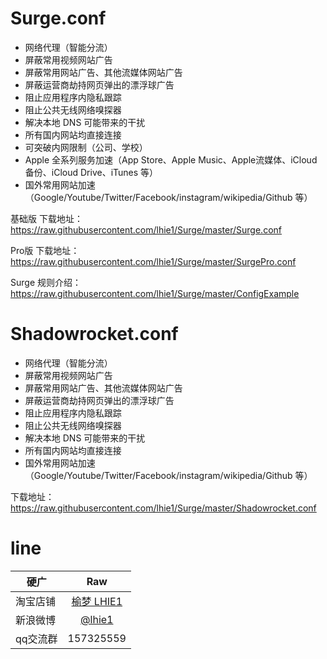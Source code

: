 # Surge.conf

* 网络代理（智能分流）
* 屏蔽常用视频网站广告
* 屏蔽常用网站广告、其他流媒体网站广告
* 屏蔽运营商劫持网页弹出的漂浮球广告
* 阻止应用程序内隐私跟踪
* 阻止公共无线网络嗅探器
* 解决本地 DNS 可能带来的干扰
* 所有国内网站均直接连接
* 可突破内网限制（公司、学校）
* Apple 全系列服务加速（App Store、Apple Music、Apple流媒体、iCloud备份、iCloud Drive、iTunes 等）
* 国外常用网站加速（Google/Youtube/Twitter/Facebook/instagram/wikipedia/Github 等）

基础版 下载地址：https://raw.githubusercontent.com/lhie1/Surge/master/Surge.conf

Pro版 下载地址：https://raw.githubusercontent.com/lhie1/Surge/master/SurgePro.conf

Surge 规则介绍：https://raw.githubusercontent.com/lhie1/Surge/master/ConfigExample


# Shadowrocket.conf

* 网络代理（智能分流）
* 屏蔽常用视频网站广告
* 屏蔽常用网站广告、其他流媒体网站广告
* 屏蔽运营商劫持网页弹出的漂浮球广告
* 阻止应用程序内隐私跟踪
* 阻止公共无线网络嗅探器
* 解决本地 DNS 可能带来的干扰
* 所有国内网站均直接连接
* 国外常用网站加速（Google/Youtube/Twitter/Facebook/instagram/wikipedia/Github 等）

下载地址：https://raw.githubusercontent.com/lhie1/Surge/master/Shadowrocket.conf


# line

硬广 | Raw |
---------|:---------:
淘宝店铺  | [榆梦 LHIE1](https://shop116319160.taobao.com)
新浪微博 | [ @lhie1](http://www.weibo.com/1748625493)
qq交流群 | 157325559

